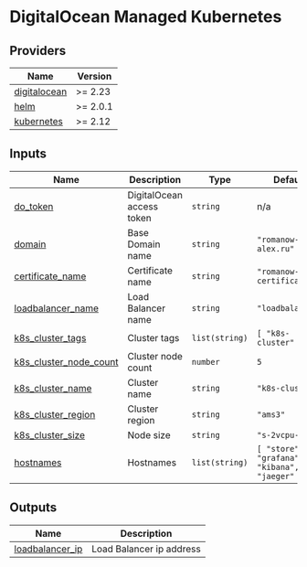# DigitalOcean Managed Kubernetes

<!-- BEGIN_TF_DOCS -->
## Providers

| Name | Version |
|------|---------|
| <a name="provider_digitalocean"></a> [digitalocean](#provider\_digitalocean) | >= 2.23 |
| <a name="provider_helm"></a> [helm](#provider\_helm) | >= 2.0.1 |
| <a name="provider_kubernetes"></a> [kubernetes](#provider\_kubernetes) | >= 2.12 |

## Inputs

| Name | Description | Type | Default | Required |
|------|-------------|------|---------|:--------:|
| <a name="input_do_token"></a> [do\_token](#input\_do\_token) | DigitalOcean access token | `string` | n/a | yes |
| <a name="input_domain"></a> [domain](#input\_domain) | Base Domain name | `string` | `"romanow-alex.ru"` | no |
| <a name="input_certificate_name"></a> [certificate\_name](#input\_certificate\_name) | Certificate name | `string` | `"romanow-alex-certificate"` | no |
| <a name="input_loadbalancer_name"></a> [loadbalancer\_name](#input\_loadbalancer\_name) | Load Balancer name | `string` | `"loadbalancer"` | no |
| <a name="input_k8s_cluster_tags"></a> [k8s\_cluster\_tags](#input\_k8s\_cluster\_tags) | Cluster tags | `list(string)` | ```[ "k8s-cluster" ]``` | no |
| <a name="input_k8s_cluster_node_count"></a> [k8s\_cluster\_node\_count](#input\_k8s\_cluster\_node\_count) | Cluster node count | `number` | `5` | no |
| <a name="input_k8s_cluster_name"></a> [k8s\_cluster\_name](#input\_k8s\_cluster\_name) | Cluster name | `string` | `"k8s-cluster"` | no |
| <a name="input_k8s_cluster_region"></a> [k8s\_cluster\_region](#input\_k8s\_cluster\_region) | Cluster region | `string` | `"ams3"` | no |
| <a name="input_k8s_cluster_size"></a> [k8s\_cluster\_size](#input\_k8s\_cluster\_size) | Node size | `string` | `"s-2vcpu-4gb"` | no |
| <a name="input_hostnames"></a> [hostnames](#input\_hostnames) | Hostnames | `list(string)` | ```[ "store", "grafana", "kibana", "jaeger" ]``` | no |

## Outputs

| Name | Description |
|------|-------------|
| <a name="output_loadbalancer_ip"></a> [loadbalancer\_ip](#output\_loadbalancer\_ip) | Load Balancer ip address |
<!-- END_TF_DOCS -->